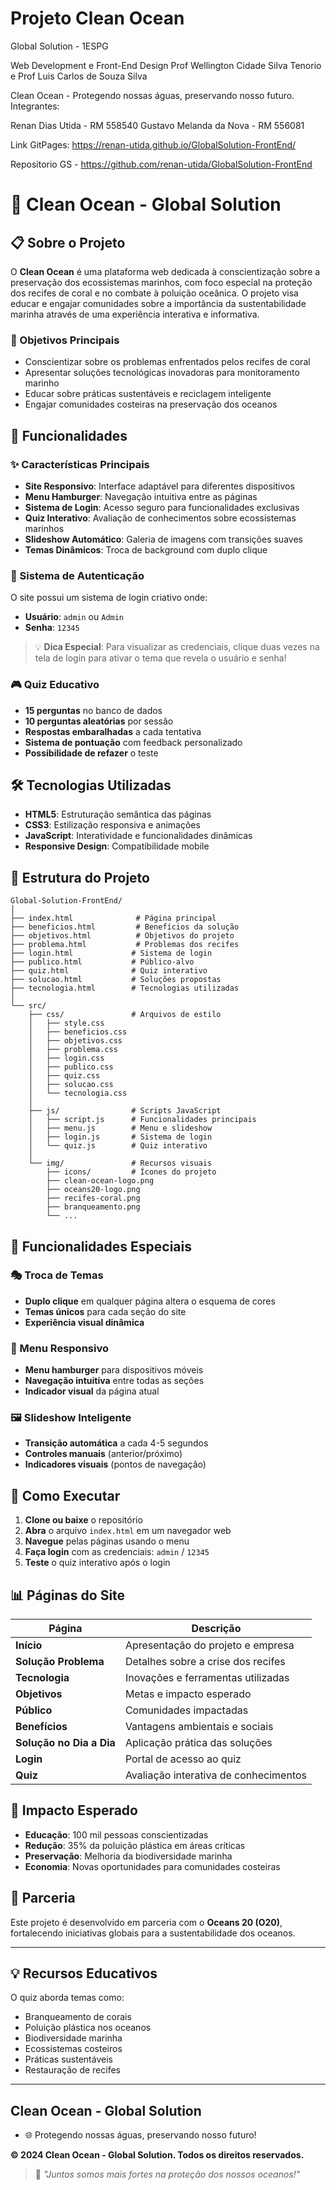 # Projeto Clean Ocean

Global Solution - 1ESPG

Web Development e Front-End Design 
Prof Wellington Cidade Silva Tenorio e Prof Luis Carlos de Souza Silva

Clean Ocean - Protegendo nossas águas, preservando nosso futuro.
Integrantes:

Renan Dias Utida - RM 558540
Gustavo Melanda da Nova - RM 556081

Link GitPages: https://renan-utida.github.io/GlobalSolution-FrontEnd/

Repositorio GS - https://github.com/renan-utida/GlobalSolution-FrontEnd

# 🌊 Clean Ocean - Global Solution

## 📋 Sobre o Projeto

O **Clean Ocean** é uma plataforma web dedicada à conscientização sobre a preservação dos ecossistemas marinhos, com foco especial na proteção dos recifes de coral e no combate à poluição oceânica. O projeto visa educar e engajar comunidades sobre a importância da sustentabilidade marinha através de uma experiência interativa e informativa.

### 🎯 Objetivos Principais

- Conscientizar sobre os problemas enfrentados pelos recifes de coral
- Apresentar soluções tecnológicas inovadoras para monitoramento marinho
- Educar sobre práticas sustentáveis e reciclagem inteligente
- Engajar comunidades costeiras na preservação dos oceanos

## 🚀 Funcionalidades

### ✨ Características Principais

- **Site Responsivo**: Interface adaptável para diferentes dispositivos
- **Menu Hamburger**: Navegação intuitiva entre as páginas
- **Sistema de Login**: Acesso seguro para funcionalidades exclusivas
- **Quiz Interativo**: Avaliação de conhecimentos sobre ecossistemas marinhos
- **Slideshow Automático**: Galeria de imagens com transições suaves
- **Temas Dinâmicos**: Troca de background com duplo clique

### 🔐 Sistema de Autenticação

O site possui um sistema de login criativo onde:
- **Usuário**: `admin` ou `Admin`
- **Senha**: `12345`

> 💡 **Dica Especial**: Para visualizar as credenciais, clique duas vezes na tela de login para ativar o tema que revela o usuário e senha!

### 🎮 Quiz Educativo

- **15 perguntas** no banco de dados
- **10 perguntas aleatórias** por sessão
- **Respostas embaralhadas** a cada tentativa
- **Sistema de pontuação** com feedback personalizado
- **Possibilidade de refazer** o teste

## 🛠️ Tecnologias Utilizadas

- **HTML5**: Estruturação semântica das páginas
- **CSS3**: Estilização responsiva e animações
- **JavaScript**: Interatividade e funcionalidades dinâmicas
- **Responsive Design**: Compatibilidade mobile

## 📁 Estrutura do Projeto

```
Global-Solution-FrontEnd/
│
├── index.html              # Página principal
├── beneficios.html         # Benefícios da solução
├── objetivos.html          # Objetivos do projeto
├── problema.html           # Problemas dos recifes
├── login.html             # Sistema de login
├── publico.html           # Público-alvo
├── quiz.html              # Quiz interativo
├── solucao.html           # Soluções propostas
├── tecnologia.html        # Tecnologias utilizadas
│
└── src/
    ├── css/               # Arquivos de estilo
    │   ├── style.css
    │   ├── beneficios.css
    │   ├── objetivos.css
    │   ├── problema.css
    │   ├── login.css
    │   ├── publico.css
    │   ├── quiz.css
    │   ├── solucao.css
    │   └── tecnologia.css
    │
    ├── js/                # Scripts JavaScript
    │   ├── script.js      # Funcionalidades principais
    │   ├── menu.js        # Menu e slideshow
    │   ├── login.js       # Sistema de login
    │   └── quiz.js        # Quiz interativo
    │
    └── img/               # Recursos visuais
        ├── icons/         # Ícones do projeto
        ├── clean-ocean-logo.png
        ├── oceans20-logo.png
        ├── recifes-coral.png
        ├── branqueamento.png
        └── ...
```

## 🎨 Funcionalidades Especiais

### 🎭 Troca de Temas
- **Duplo clique** em qualquer página altera o esquema de cores
- **Temas únicos** para cada seção do site
- **Experiência visual dinâmica**

### 📱 Menu Responsivo
- **Menu hamburger** para dispositivos móveis
- **Navegação intuitiva** entre todas as seções
- **Indicador visual** da página atual

### 🖼️ Slideshow Inteligente
- **Transição automática** a cada 4-5 segundos
- **Controles manuais** (anterior/próximo)
- **Indicadores visuais** (pontos de navegação)

## 🚀 Como Executar

1. **Clone ou baixe** o repositório
2. **Abra** o arquivo `index.html` em um navegador web
3. **Navegue** pelas páginas usando o menu
4. **Faça login** com as credenciais: `admin` / `12345`
5. **Teste** o quiz interativo após o login

## 📊 Páginas do Site

| Página | Descrição |
|--------|-----------|
| **Início** | Apresentação do projeto e empresa |
| **Solução Problema** | Detalhes sobre a crise dos recifes |
| **Tecnologia** | Inovações e ferramentas utilizadas |
| **Objetivos** | Metas e impacto esperado |
| **Público** | Comunidades impactadas |
| **Benefícios** | Vantagens ambientais e sociais |
| **Solução no Dia a Dia** | Aplicação prática das soluções |
| **Login** | Portal de acesso ao quiz |
| **Quiz** | Avaliação interativa de conhecimentos |

## 🌱 Impacto Esperado

- **Educação**: 100 mil pessoas conscientizadas
- **Redução**: 35% da poluição plástica em áreas críticas
- **Preservação**: Melhoria da biodiversidade marinha
- **Economia**: Novas oportunidades para comunidades costeiras

## 🤝 Parceria

Este projeto é desenvolvido em parceria com o **Oceans 20 (O20)**, fortalecendo iniciativas globais para a sustentabilidade dos oceanos.



---

## 💡 Recursos Educativos

O quiz aborda temas como:
- Branqueamento de corais
- Poluição plástica nos oceanos
- Biodiversidade marinha
- Ecossistemas costeiros
- Práticas sustentáveis
- Restauração de recifes

---

## **Clean Ocean - Global Solution**
- 🌐 Protegendo nossas águas, preservando nosso futuro!

**© 2024 Clean Ocean - Global Solution. Todos os direitos reservados.**

> 🌊 *"Juntos somos mais fortes na proteção dos nossos oceanos!"*

